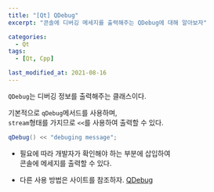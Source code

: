 ```yaml
---
title: "[Qt] QDebug"
excerpt: "콘솔에 디버깅 메세지를 출력해주는 QDebug에 대해 알아보자"

categories:
  - Qt
tags:
  - [Qt, Cpp]

last_modified_at: 2021-08-16
---
```


`QDebug`는 디버깅 정보를 출력해주는 클래스이다.

기본적으로 `qDebug`메서드를 사용하며,   
`stream`형태를 가지므로 `<<`를 사용하여 출력할 수 있다.

```cpp
qDebug() << "debuging message";
```

* 필요에 따라 개발자가 확인해야 하는 부분에 삽입하여   
콘솔에 메세지를 출력할 수 있다.

* 다른 사용 방법은 사이트를 참조하자. [QDebug](https://doc.qt.io/qt-5/qdebug.html)